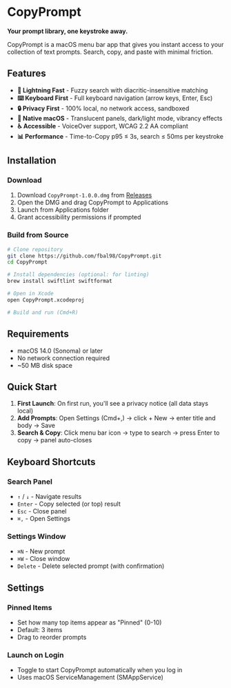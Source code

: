 # CopyPrompt

**Your prompt library, one keystroke away.**

CopyPrompt is a macOS menu bar app that gives you instant access to your collection of text prompts. Search, copy, and paste with minimal friction.

## Features

- **🚀 Lightning Fast** - Fuzzy search with diacritic-insensitive matching
- **⌨️ Keyboard First** - Full keyboard navigation (arrow keys, Enter, Esc)
- **🔒 Privacy First** - 100% local, no network access, sandboxed
- **📱 Native macOS** - Translucent panels, dark/light mode, vibrancy effects
- **♿ Accessible** - VoiceOver support, WCAG 2.2 AA compliant
- **📊 Performance** - Time-to-Copy p95 ≤ 3s, search ≤ 50ms per keystroke

## Installation

### Download

1. Download `CopyPrompt-1.0.0.dmg` from [Releases](https://github.com/fbal98/CopyPrompt/releases)
2. Open the DMG and drag CopyPrompt to Applications
3. Launch from Applications folder
4. Grant accessibility permissions if prompted

### Build from Source

```bash
# Clone repository
git clone https://github.com/fbal98/CopyPrompt.git
cd CopyPrompt

# Install dependencies (optional: for linting)
brew install swiftlint swiftformat

# Open in Xcode
open CopyPrompt.xcodeproj

# Build and run (Cmd+R)
```

## Requirements

- macOS 14.0 (Sonoma) or later
- No network connection required
- ~50 MB disk space

## Quick Start

1. **First Launch**: On first run, you'll see a privacy notice (all data stays local)
2. **Add Prompts**: Open Settings (Cmd+,) → click + New → enter title and body → Save
3. **Search & Copy**: Click menu bar icon → type to search → press Enter to copy → panel auto-closes

## Keyboard Shortcuts

### Search Panel
- `↑` / `↓` - Navigate results
- `Enter` - Copy selected (or top) result
- `Esc` - Close panel
- `⌘,` - Open Settings

### Settings Window
- `⌘N` - New prompt
- `⌘W` - Close window
- `Delete` - Delete selected prompt (with confirmation)

## Settings

### Pinned Items
- Set how many top items appear as "Pinned" (0-10)
- Default: 3 items
- Drag to reorder prompts

### Launch on Login
- Toggle to start CopyPrompt automatically when you log in
- Uses macOS ServiceManagement (SMAppService)

